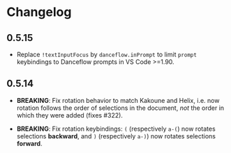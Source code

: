 # Changelog

## 0.5.15

- Replace `!textInputFocus` by `danceflow.inPrompt` to limit `prompt` keybindings to
  Danceflow prompts in VS Code >=1.90.

## 0.5.14

- **BREAKING**: Fix rotation behavior to match Kakoune and Helix, i.e. now
  rotation follows the order of selections in the document, _not_ the order in
  which they were added (fixes #322).

- **BREAKING**: Fix rotation keybindings: `(` (respectively `a-(`) now rotates
  selections **backward**, and `)` (respectively `a-)`) now rotates selections
  **forward**.
